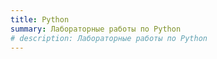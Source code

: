 ```yaml
---
title: Python
summary: Лабораторные работы по Python
# description: Лабораторные работы по Python
---
```

